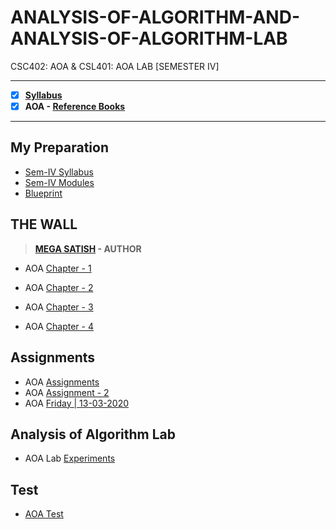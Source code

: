 # ANALYSIS-OF-ALGORITHM-AND-ANALYSIS-OF-ALGORITHM-LAB
 CSC402: AOA & CSL401: AOA LAB [SEMESTER IV] 
 
---
 
 - [X] **[Syllabus](https://github.com/Amey-Thakur/ANALYSIS-OF-ALGORITHM-AND-ANALYSIS-OF-ALGORITHM-LAB/blob/main/SE-Comps_CBCGS_Syllabus.pdf)**
 - [X] **AOA - [Reference Books](https://github.com/Amey-Thakur/ANALYSIS-OF-ALGORITHM-AND-ANALYSIS-OF-ALGORITHM-LAB/tree/main/Reference%20Books)**

---

## My Preparation
 - [Sem-IV Syllabus](https://github.com/Amey-Thakur/ANALYSIS-OF-ALGORITHM-AND-ANALYSIS-OF-ALGORITHM-LAB/blob/main/My%20Preparation/Syllabus.png)
 - [Sem-IV Modules](https://github.com/Amey-Thakur/ANALYSIS-OF-ALGORITHM-AND-ANALYSIS-OF-ALGORITHM-LAB/blob/main/My%20Preparation/Modules.png)
 - [Blueprint](https://github.com/Amey-Thakur/ANALYSIS-OF-ALGORITHM-AND-ANALYSIS-OF-ALGORITHM-LAB/blob/main/Blueprint%20(AOA).png)

## THE WALL
>**[MEGA SATISH](https://github.com/msatmod) - AUTHOR**
 
 - AOA [Chapter - 1](https://github.com/Amey-Thakur/ANALYSIS-OF-ALGORITHM-AND-ANALYSIS-OF-ALGORITHM-LAB/blob/main/THE%20WALL/AOA_Chapter-1.pdf)
 
 - AOA [Chapter - 2](https://github.com/Amey-Thakur/ANALYSIS-OF-ALGORITHM-AND-ANALYSIS-OF-ALGORITHM-LAB/blob/main/THE%20WALL/AOA_Chapter-2.pdf)
 
 - AOA [Chapter - 3](https://github.com/Amey-Thakur/ANALYSIS-OF-ALGORITHM-AND-ANALYSIS-OF-ALGORITHM-LAB/blob/main/THE%20WALL/AOA_Chapter-3.pdf)
 
 - AOA [Chapter - 4](https://github.com/Amey-Thakur/ANALYSIS-OF-ALGORITHM-AND-ANALYSIS-OF-ALGORITHM-LAB/blob/main/THE%20WALL/AOA_Chapter-4.pdf)

## Assignments
 - AOA [Assignments](https://github.com/Amey-Thakur/ANALYSIS-OF-ALGORITHM-AND-ANALYSIS-OF-ALGORITHM-LAB/blob/main/Assignments/AOA_Assignments.pdf)
 - AOA [Assignment - 2](https://github.com/Amey-Thakur/ANALYSIS-OF-ALGORITHM-AND-ANALYSIS-OF-ALGORITHM-LAB/blob/main/Assignments/AOA_Assignment-2.pdf)
 - AOA [Friday | 13-03-2020](https://github.com/Amey-Thakur/ANALYSIS-OF-ALGORITHM-AND-ANALYSIS-OF-ALGORITHM-LAB/blob/main/Assignments/AOA_Friday.pdf)

## Analysis of Algorithm Lab
 - AOA Lab [Experiments](https://github.com/Amey-Thakur/ANALYSIS-OF-ALGORITHM-AND-ANALYSIS-OF-ALGORITHM-LAB/blob/main/PRACTICAL%20LAB.pdf)

## Test
 - [AOA Test](https://github.com/Amey-Thakur/ANALYSIS-OF-ALGORITHM-AND-ANALYSIS-OF-ALGORITHM-LAB/blob/main/AOA_Test_B-50.pdf)
